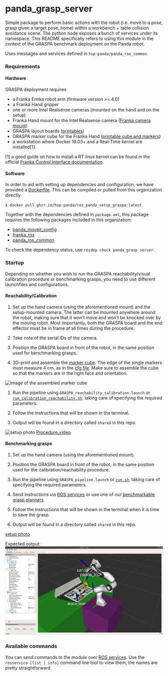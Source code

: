 # panda_grasp_server

Simple package to perform basic actions with the robot (i.e. move to a pose, grasp given a target pose, home) within a workbench + table collision avoidance scene. The python node exposes a bunch of services under its namespace. This README specifically refers to using this module in the context of the GRASPA benchmark deployment on the Panda robot. 

Uses messages and services defined in `hsp-panda/panda_ros_common`.

### Requirements

#### Hardware

GRASPA deployment requires 

- a Franka Emika robot arm (firmware version >= 4.0)
- a Franka Hand gripper
- one or more Intel Realsense cameras (mounted on the hand and on the setup)
- Franka Hand mount for the Intel Realsense camera ([Franka camera mount](https://download.franka.de/panda_camera_mount.zip))
- GRASPA layout boards ([printables](https://github.com/hsp-iit/GRASPA-benchmark/tree/master/data/scenes/grasping/printable_layouts))
- GRASPA marker cube for the Franka Hand ([printable cube and markers](https://github.com/hsp-panda/aruco_board_detect/tree/main/assets))
- a workstation where Docker 19.03+ and a Real-Time kernel are installed[1].

[1] a good guide on how to install a RT linux kernel can be found in the official [Franka Control Interface documentation](https://frankaemika.github.io/docs/installation_linux.html#setting-up-the-real-time-kernel).

#### Software

In order to aid with setting up dependencies and configuration, we have provided a [Dockerfile](https://github.com/hsp-panda/dockerfiles-panda/tree/main/ros_panda_setup/ros_panda_setup_graspa). This can be compiled or pulled from this organization directly

`$ docker pull ghcr.io/hsp-panda/ros_panda_setup_graspa:latest`

Together with the dependencies defined in `package.xml`, this package requires the following packages included in this organization:

- [panda_moveit_config](https://github.com/hsp-panda/panda_moveit_config)
- [franka_ros](https://github.com/hsp-panda/franka_ros)
- [panda_ros_common](https://github.com/hsp-panda/panda_ros_common)

To check the dependency status, use `rosdep check panda_grasp_server`.

### Startup

Depending on whether you wish to run the GRASPA reachability/visual calibration procedure or benchmarking grasps, you need to use different launchfiles and configurations. 

#### Reachability/Calibration

1. Set up the hand camera (using the aforementioned mount) and the setup-mounted camera. The latter can be mounted anywhere around the robot, making sure that it won't move and won't be knocked over by the moving robot. Most importantly, both the GRASPA board and the end effector must be in frame at all times during the procedure. 

1. Take note of the serial IDs of the camera.

1. Position the GRASPA board in front of the robot, in the same position used for benchmarking grasps.

1. 3D-print and assemble the [marker cube](https://github.com/hsp-panda/aruco_board_detect/tree/panda_graspa/assets). The edge of the single markers must measure 4 cm, as in the [cfg file](https://github.com/hsp-panda/aruco_board_detect/blob/panda_graspa/aruco_board_detect/cfg/single_markers_config.yaml). Make sure to assemble the cube so that the markers are in the right face and orientation. 

![image of the assembled marker cube]()

1. Run the pipeline using `GRASPA_reachability_calibration.launch` or [`run_calibration_reachability.sh`](https://github.com/hsp-panda/dockerfiles-panda/blob/main/ros_panda_setup/ros_panda_setup_graspa/run_reachability_calibration.sh), taking care of specifying the required parameters.

1. Follow the instructions that will be shown in the terminal.

1. Output will be found in a directory called `shared` in this repo.

![setup photo](setup_reachability_calib.jpeg)
[Procedure_video](https://youtu.be/X-rgVnfvfZc)

#### Benchmarking grasps

1. Set up the hand camera (using the aforementioned mount).

1. Position the GRASPA board in front of the robot, in the same position used for the calibration/reachability procedure.

1. Run the pipeline using `GRASPA_pipeline.launch` or [`run.sh`](https://github.com/hsp-panda/dockerfiles-panda/blob/main/ros_panda_setup/ros_panda_setup_graspa/run.sh), taking care of specifying the required parameters.

1. Send instructions via [ROS services](https://github.com/hsp-panda/panda_ros_common/tree/master/srv) or use one of our [benchmarkable grasp planners](https://github.com/hsp-panda/grasping-benchmarks-panda).

1. Follow the instructions that will be shown in the terminal when it is time to save the grasp.

1. Output will be found in a directory called `shared` in this repo.

[setup photo](setup-objects-board.png)

Expected output:
![IMAGE](assets/home.png)

### Available commands

You can send commands to the module over [ROS services](https://github.com/hsp-panda/panda_ros_common/tree/master/srv). Use the `rosservice [list | info]` command line tool to view them, the names are pretty straightforward. 
